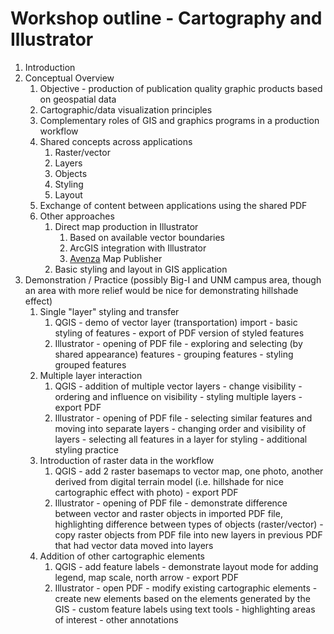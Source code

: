 # Workshop outline - Cartography and Illustrator 

1. Introduction
2. Conceptual Overview
   1. Objective - production of publication quality graphic products based on geospatial data
   2. Cartographic/data visualization principles
   3. Complementary roles of GIS and graphics programs in a production workflow
   4. Shared concepts across applications
      1. Raster/vector
      2. Layers
      3. Objects
      4. Styling
      5. Layout
   5. Exchange of content between applications using the shared PDF 
   6. Other approaches
      1. Direct map production in Illustrator
         1. Based on available vector boundaries
         2. ArcGIS integration with Illustrator
         3. [Avenza](https://www.avenza.com) Map Publisher
      2. Basic styling and layout in GIS application
3. Demonstration / Practice (possibly Big-I and UNM campus area, though an area with more relief would be nice for demonstrating hillshade effect)
   1. Single "layer" styling and transfer
      1. QGIS - demo of vector layer (transportation) import - basic styling of features - export of PDF version of styled features
      2. Illustrator - opening of PDF file - exploring and selecting (by shared appearance) features - grouping features - styling grouped features
   2. Multiple layer interaction
      1. QGIS - addition of multiple vector layers - change visibility - ordering and influence on visibility - styling multiple layers - export PDF
      2. Illustrator - opening of PDF file - selecting similar features and moving into separate layers - changing order and visibility of layers - selecting all features in a layer for styling - additional styling practice
   3. Introduction of raster data in the workflow
      1. QGIS - add 2 raster basemaps to vector map, one photo, another derived from digital terrain model (i.e. hillshade for nice cartographic effect with photo) - export PDF
      2. Illustrator - opening of PDF file - demonstrate difference between vector and raster objects in imported PDF file, highlighting difference between types of objects (raster/vector) - copy raster objects from PDF file into new layers in previous PDF that had vector data moved into layers
   4. Addition of other cartographic elements
      1. QGIS - add feature labels - demonstrate layout mode for adding legend, map scale, north arrow - export PDF
      2. Illustrator - open PDF - modify existing cartographic elements - create new elements based on the elements generated by the GIS - custom feature labels using text tools - highlighting areas of interest - other annotations
